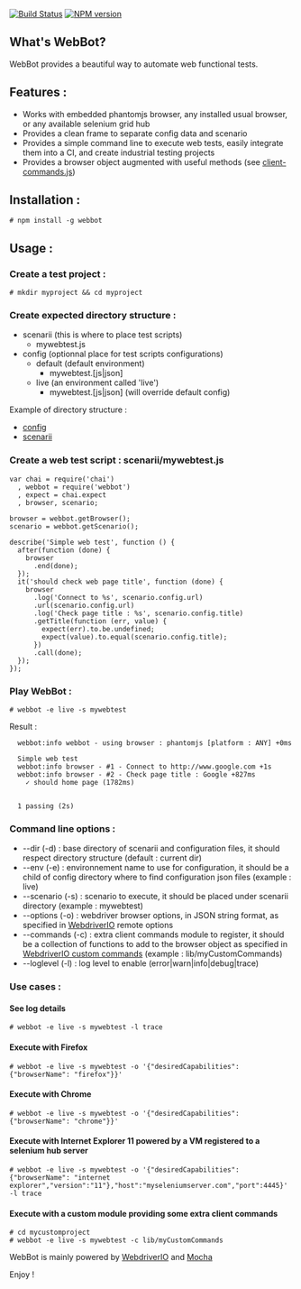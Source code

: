 [![Build Status](https://travis-ci.org/openhoat/webbot.png?branch=master)](https://travis-ci.org/openhoat/webbot)
[![NPM version](https://badge.fury.io/js/webbot.svg)](http://badge.fury.io/js/webbot)

## What's WebBot?

WebBot provides a beautiful way to automate web functional tests.

## Features :

- Works with embedded phantomjs browser, any installed usual browser, or any available selenium grid hub
- Provides a clean frame to separate config data and scenario
- Provides a simple command line to execute web tests, easily integrate them into a CI, and create industrial testing projects
- Provides a browser object augmented with useful methods (see [client-commands.js](https://github.com/openhoat/webbot/blob/master/lib/client-commands.js))

## Installation :

    # npm install -g webbot

## Usage :

### Create a test project :

    # mkdir myproject && cd myproject

### Create expected directory structure :

- scenarii (this is where to place test scripts)
    - mywebtest.js
- config (optionnal place for test scripts configurations)
    - default (default environment)
        - mywebtest.[js|json]
    - live (an environment called 'live')
        - mywebtest.[js|json] (will override default config)

Example of directory structure :

- [config](https://github.com/openhoat/webbot/tree/master/config/scenarii)
- [scenarii](https://github.com/openhoat/webbot/tree/master/scenarii)

### Create a web test script : scenarii/mywebtest.js

    var chai = require('chai')
      , webbot = require('webbot')
      , expect = chai.expect
      , browser, scenario;

    browser = webbot.getBrowser();
    scenario = webbot.getScenario();

    describe('Simple web test', function () {
      after(function (done) {
        browser
          .end(done);
      });
      it('should check web page title', function (done) {
        browser
          .log('Connect to %s', scenario.config.url)
          .url(scenario.config.url)
          .log('Check page title : %s', scenario.config.title)
          .getTitle(function (err, value) {
            expect(err).to.be.undefined;
            expect(value).to.equal(scenario.config.title);
          })
          .call(done);
      });
    });

### Play WebBot :

    # webbot -e live -s mywebtest

Result :

      webbot:info webbot - using browser : phantomjs [platform : ANY] +0ms

      Simple web test
      webbot:info browser - #1 - Connect to http://www.google.com +1s
      webbot:info browser - #2 - Check page title : Google +827ms
        ✓ should home page (1782ms)


      1 passing (2s)

### Command line options :

- --dir (-d) : base directory of scenarii and configuration files, it should respect directory structure (default : current dir)
- --env (-e) : environnement name to use for configuration, it should be a child of config directory where to find configuration json files (example : live)
- --scenario (-s) : scenario to execute, it should be placed under scenarii directory (example : mywebtest)
- --options (-o) : webdriver browser options, in JSON string format, as specified in [WebdriverIO](http://webdriver.io/guide.html) remote options
- --commands (-c) : extra client commands module to register, it should be a collection of functions to add to the browser object as specified in [WebdriverIO custom commands](http://www.webdriver.io/guide/usage/customcommands.html) (example : lib/myCustomCommands)
- --loglevel (-l) : log level to enable (error|warn|info|debug|trace)

### Use cases :

#### See log details

    # webbot -e live -s mywebtest -l trace

#### Execute with Firefox

    # webbot -e live -s mywebtest -o '{"desiredCapabilities":{"browserName": "firefox"}}'

#### Execute with Chrome

    # webbot -e live -s mywebtest -o '{"desiredCapabilities":{"browserName": "chrome"}}'

#### Execute with Internet Explorer 11 powered by a VM registered to a selenium hub server

    # webbot -e live -s mywebtest -o '{"desiredCapabilities":{"browserName": "internet explorer","version":"11"},"host":"myseleniumserver.com","port":4445}' -l trace

#### Execute with a custom module providing some extra client commands

    # cd mycustomproject
    # webbot -e live -s mywebtest -c lib/myCustomCommands


WebBot is mainly powered by [WebdriverIO](http://webdriver.io/) and [Mocha](http://visionmedia.github.io/mocha/)

Enjoy !

